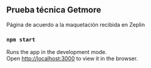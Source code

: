 

## Prueba técnica Getmore

Página de acuerdo a la maquetación recibida en Zeplin 

### `npm start`

Runs the app in the development mode.<br>
Open [http://localhost:3000](http://localhost:3000) to view it in the browser.


